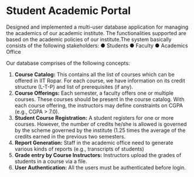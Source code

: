 # Student Academic Portal

Designed and implemented a multi-user database application for managing the academics of our academic institute. The functionalities supported are based on the academic policies of our institute.The system basically consists of the following stakeholders:
● Students
● Faculty
● Academics Office

Our database comprises of the following concepts:
1. **Course Catalog:** This contains all the list of courses which can be offered in IIT Ropar. For each
course, we have information on its credit structure (L-T-P) and list of prerequisites (if any).
2. **Course Offerings:** Each semester, a faculty offers one or multiple courses. These courses should
be present in the course catalog. With each course offering, the instructors may define constraints
on CGPA (e.g., CGPA > 7.0).
3. **Student Course Registration:** A student registers for one or more courses. However, the number of
credits he/she is allowed is governed by the scheme governed by the institute (1.25 times the
average of the credits earned in the previous two semesters.
4. **Report Generation:** Staff in the academic office need to generate various kinds of reports (e.g.,
transcripts of students)
5. **Grade entry by Course Instructors:** Instructors upload the grades of students in a course via a file.
6. **User Authentication:** All the users must be authenticated before login.

   
